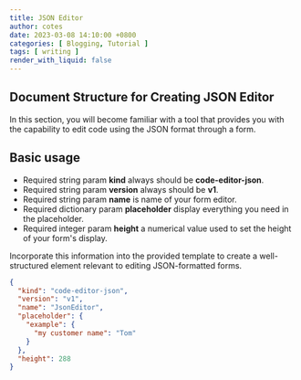 ```yaml
---
title: JSON Editor
author: cotes
date: 2023-03-08 14:10:00 +0800
categories: [ Blogging, Tutorial ]
tags: [ writing ]
render_with_liquid: false
---
```


## Document Structure for Creating JSON Editor

In this section, you will become familiar with a tool that provides you with the capability to edit code using the JSON
format through a form.

## Basic usage

- Required string param **kind** always should be **code-editor-json**.
- Required string param **version** always should be **v1**.
- Required string param **name** is name of your form editor.
- Required dictionary param **placeholder** display everything you need in the placeholder.
- Required integer param **height** a numerical value used to set the height of your form's display.

Incorporate this information into the provided template to create a well-structured element relevant to editing
JSON-formatted forms.

```json
{
  "kind": "code-editor-json",
  "version": "v1",
  "name": "JsonEditor",
  "placeholder": {
    "example": {
      "my customer name": "Tom"
    }
  },
  "height": 288
}
```




